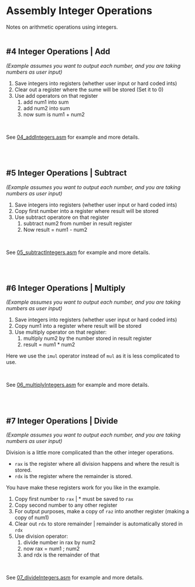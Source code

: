 # Assembly Integer Operations

Notes on arithmetic operations using integers.
<br></br>

## **#4 Integer Operations | Add**

_(Example assumes you want to output each number, and you are taking numbers as user input)_

1. Save integers into registers (whether user input or hard coded ints)
2. Clear out a register where the sume will be stored (Set it to 0)
3. Use add operators on that register
    1. add num1 into sum
    2. add num2 into sum
    3. now sum is num1 + num2

<br>

See [04_addIntegers.asm](04_addIntegers.asm) for example and more details.

<br></br>

## **#5 Integer Operations | Subtract**

_(Example assumes you want to output each number, and you are taking numbers as user input)_

1. Save integers into registers (whether user input or hard coded ints)
2. Copy first number into a register where result will be stored
3. Use subtract operatore on that register
    1. subtract num2 from number in result register
    2. Now result = num1 - num2

<br>

See [05_subtractIntegers.asm](05_subtractIntegers.asm) for example and more details.

<br></br>

## **#6 Integer Operations | Multiply**

_(Example assumes you want to output each number, and you are taking numbers as user input)_

1. Save integers into registers (whether user input or hard coded ints)
2. Copy num1 into a register where result will be stored
3. Use multiply operator on that register:
    1. multiply num2 by the number stored in result register
    2. result = num1 * num2

Here we use the `imul` operator instead of `mul` as it is less complicated to use.

<br>

See [06_multiplyIntegers.asm](06_multiplyIntegers.asm) for example and more details.

<br></br>

## **#7 Integer Operations | Divide**

_(Example assumes you want to output each number, and you are taking numbers as user input)_

Division is a little more complicated than the other integer operations.  
- `rax` is the register where all division happens and where the result is stored.
- `rdx` is the register where the remainder is stored.

You have make these registers work for you like in the example.

1. Copy first number to `rax` | * must be saved to `rax`
2. Copy second number to any other register
3. For output purposes, make a copy of `raz` into another register (making a copy of num1)
4. Clear out `rdx` to store remainder | remainder is automatically stored in `rdx`
5. Use division operator:
    1. divide number in rax by num2
    2. now rax = num1 ; num2
    3. and rdx is the remainder of that

<br>

See [07_divideIntegers.asm](07_divideIntegers.asm) for example and more details.
